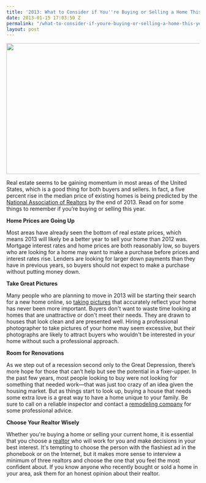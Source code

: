 ```yaml
---
title: '2013: What to Consider if You''re Buying or Selling a Home This Year'
date: 2013-01-15 17:03:50 Z
permalink: "/what-to-consider-if-youre-buying-or-selling-a-home-this-year/"
layout: post
---
```


<p style="text-align: center;"><a href="http://murraylampert.com/wp-content/uploads/2013/01/For-Sale-Sign1.jpg"><img class="size-full wp-image-1231 aligncenter" title="For-Sale-Sign" src="http://murraylampert.com/wp-content/uploads/2013/01/For-Sale-Sign1.jpg" alt="" width="507" height="341" /></a></p>
Real estate seems to be gaining momentum in most areas of the United States, which is a good thing for both buyers and sellers. In fact, a five percent rise in the median price of existing homes is being predicted by the <a href="http://www.realtor.org/">National Association of Realtors</a> by the end of 2013. Read on for some things to remember if you’re buying or selling this year.

<strong>Home Prices are Going Up</strong>

Most areas have already seen the bottom of real estate prices, which means 2013 will likely be a better year to sell your home than 2012 was. Mortgage interest rates and home prices are both reasonably low, so buyers who are looking for a home may want to make a purchase before prices and interest rates rise. Lenders are looking for larger down payments than they have in previous years, so buyers should not expect to make a purchase without putting money down.

<strong>Take Great Pictures</strong>

Many people who are planning to move in 2013 will be starting their search for a new home online, so <a href="http://www.murraylampert.com/gallery/home_remodel_gallery.php">taking pictures</a> that accurately reflect your home has never been more important. Buyers don't want to waste time looking at homes that are unattractive or don't meet their needs. They are drawn to houses that look clean and are presented well. Hiring a professional photographer to take pictures of your home may seem excessive, but their photographs are likely to attract buyers who wouldn't be interested in your home without such a professional approach.

<strong>Room for Renovations</strong>

As we step out of a recession second only to the Great Depression, there’s more hope for those that can’t help but see the potential in a fixer-upper. In the past few years, most people looking to buy were not looking for something that needed work—that was just too crazy of an idea given the housing market. But as things start to look up, buying a house that needs some extra love is a great way to have a home unique to your family. Be sure to call on a reliable inspector and contact a <a href="http://www.murraylampert.com/">remodeling company</a> for some professional advice.

<strong>Choose Your Realtor Wisely</strong>

Whether you're buying a home or selling your current home, it is essential that you choose a <a href="http://www.prudentialcaliforniare.com/prucal/agentprofile/agent.aspx?agentid=109180">realtor</a> who will work for you and make decisions in your best interest. It's tempting to choose the person with the flashiest ad in the phonebook or on the Internet, but it makes more sense to interview a minimum of three realtors and choose the one that you feel the most confident about. If you know anyone who recently bought or sold a home in your area, ask them for an honest opinion about their realtor.

&nbsp;
